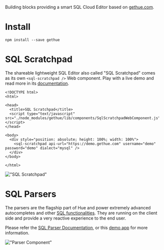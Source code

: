 Building blocks providing a smart SQL Cloud Editor based on [gethue.com](https://gethue.com).

# Install

    npm install --save gethue

# SQL Scratchpad

The shareable lightweight SQL Editor also called "SQL Scratchpad" comes as its own `<sql-scratchpad />` Web component. Play with a live demo and read more in its [documentation](https://docs.gethue.com/developer/components/scratchpad/).

    <!DOCTYPE html>
    <html>

    <head>
      <title>SQL Scratchpad</title>
      <script type="text/javascript" src="./node_modules/gethue/lib/components/SqlScratchpadWebComponent.js"></script>
    </head>

    <body>
      <div style="position: absolute; height: 100%; width: 100%">
        <sql-scratchpad api-url="https://demo.gethue.com" username="demo" password="demo" dialect="mysql" />
      </div>
    </body>

    </html>

!["SQL Scratchpad"](https://cdn.gethue.com/uploads/2021/05/sql-scratchpad-v0.5.png)

# SQL Parsers

The parsers are the flagship part of Hue and power extremely advanced autocompletes and other [SQL functionalities](https://docs.gethue.com/user/querying/#autocomplete). They are running on the client side and provide a very reactive experience to the end user.

Please refer the [SQL Parser Documentation](https://docs.gethue.com/developer/development/#sql-parsers), or this [demo app](https://github.com/cloudera/hue/tree/master/tools/examples/api/hue_dep) for more information.

!["Parser Component"](https://cdn.gethue.com/uploads/2020/07/parser_component.png)
